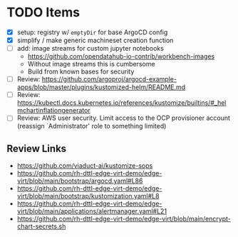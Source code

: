# TODO Items

- [x] setup: registry w/ `emptyDir` for base ArgoCD config
- [x] simplify / make generic machineset creation function
- [ ] add: image streams for custom jupyter notebooks
  - https://github.com/opendatahub-io-contrib/workbench-images
  - Without image streams this is cumbersome
  - Build from known bases for security
- [ ] Review: https://github.com/argoproj/argocd-example-apps/blob/master/plugins/kustomized-helm/README.md
- [ ] Review: https://kubectl.docs.kubernetes.io/references/kustomize/builtins/#_helmchartinflationgenerator
- [ ] Review: AWS user security. Limit access to the OCP provisioner account (reassign `Administrator' role to something limited)

## Review Links

- https://github.com/viaduct-ai/kustomize-sops
- https://github.com/rh-dttl-edge-virt-demo/edge-virt/blob/main/bootstrap/argocd.yaml#L86
- https://github.com/rh-dttl-edge-virt-demo/edge-virt/blob/main/bootstrap/kustomization.yaml#L8
- https://github.com/rh-dttl-edge-virt-demo/edge-virt/blob/main/applications/alertmanager.yaml#L21
- https://github.com/rh-dttl-edge-virt-demo/edge-virt/blob/main/encrypt-chart-secrets.sh
